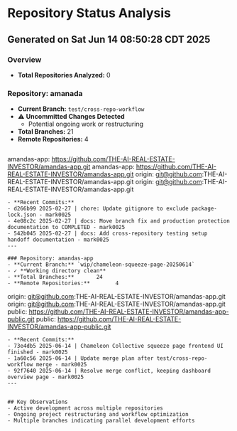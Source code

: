 # Repository Status Analysis
## Generated on Sat Jun 14 08:50:28 CDT 2025
### Overview
- **Total Repositories Analyzed:** 0

### Repository: amanada
- **Current Branch:** `test/cross-repo-workflow`
- ⚠️ **Uncommitted Changes Detected**
  - Potential ongoing work or restructuring
- **Total Branches:**       21
- **Remote Repositories:**        4
  ```
amandas-app: https://github.com/THE-AI-REAL-ESTATE-INVESTOR/amandas-app.git
amandas-app: https://github.com/THE-AI-REAL-ESTATE-INVESTOR/amandas-app.git
origin: git@github.com:THE-AI-REAL-ESTATE-INVESTOR/amandas-app.git
origin: git@github.com:THE-AI-REAL-ESTATE-INVESTOR/amandas-app.git
  ```
- **Recent Commits:**
  - d266b99 2025-02-27 | chore: Update gitignore to exclude package-lock.json - mark0025
  - 4e08c2c 2025-02-27 | docs: Move branch fix and production protection documentation to COMPLETED - mark0025
  - 542b045 2025-02-27 | docs: Add cross-repository testing setup handoff documentation - mark0025
---

### Repository: amandas-app
- **Current Branch:** `wip/chameleon-squeeze-page-20250614`
- ✓ **Working directory clean**
- **Total Branches:**       24
- **Remote Repositories:**        4
  ```
origin: git@github.com:THE-AI-REAL-ESTATE-INVESTOR/amandas-app.git
origin: git@github.com:THE-AI-REAL-ESTATE-INVESTOR/amandas-app.git
public: https://github.com/THE-AI-REAL-ESTATE-INVESTOR/amandas-app-public.git
public: https://github.com/THE-AI-REAL-ESTATE-INVESTOR/amandas-app-public.git
  ```
- **Recent Commits:**
  - 73e4db5 2025-06-14 | Chameleon Collective squeeze page frontend UI finished - mark0025
  - 1a60c56 2025-06-14 | Update merge plan after test/cross-repo-workflow merge - mark0025
  - 92f7640 2025-06-14 | Resolve merge conflict, keeping dashboard overview page - mark0025
---


## Key Observations
- Active development across multiple repositories
- Ongoing project restructuring and workflow optimization
- Multiple branches indicating parallel development efforts
